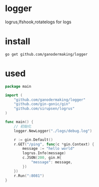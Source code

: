 # logger
logrus,lfshook,rotatelogs for logs

# install
```shell
go get github.com/ganodermaking/logger
```

# used
```go
package main

import (
	"github.com/ganodermaking/logger"
	"github.com/gin-gonic/gin"
	"github.com/sirupsen/logrus"
)

func main() {
	// 初始化
	logger.NewLogger("./logs/debug.log")

	r := gin.Default()
	r.GET("/ping", func(c *gin.Context) {
		message := "hello world"
		logrus.Info(message)
		c.JSON(200, gin.H{
			"message": message,
		})
	})
	r.Run(":8081")
}
```
